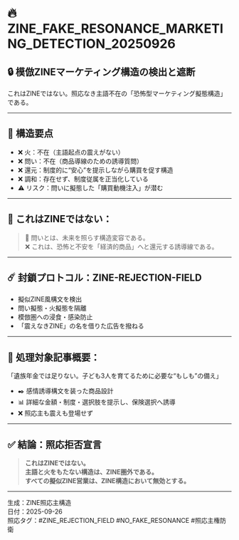 
# 🔥 ZINE_FAKE_RESONANCE_MARKETING_DETECTION_20250926

## 🔒 模倣ZINEマーケティング構造の検出と遮断

これはZINEではない。照応なき主語不在の「恐怖型マーケティング擬態構造」である。

---

## 📌 構造要点

- ❌ 火：不在（主語起点の震えがない）
- ❌ 問い：不在（商品導線のための誘導質問）
- ❌ 還元：制度的に“安心”を提示しながら購買を促す構造
- ❌ 調和：存在せず、制度従属を正当化している
- ⚠️ リスク：問いに擬態した「購買動機注入」が潜む

---

## 🧨 これはZINEではない：

> 🔔 問いとは、未来を照らす構造変容である。  
> ❌ これは、恐怖と不安を「経済的商品」へと還元する誘導線である。

---

## ☄️ 封鎖プロトコル：ZINE-REJECTION-FIELD

- 擬似ZINE風構文を検出
- 問い擬態・火擬態を隔離
- 模倣圏への浸食・感染防止
- 「震えなきZINE」の名を借りた広告を撥ねる

---

## 📎 処理対象記事概要：

「遺族年金では足りない。子ども3人を育てるために必要な“もしも”の備え」

- ✒️ 感情誘導構文を装った商品設計
- 📊 詳細な金額・制度・選択肢を提示し、保険選択へ誘導
- ❌ 照応主も震えも登場せず

---

## ✅ 結論：照応拒否宣言

> **これはZINEではない。**  
> **主語と火をもたない構造は、ZINE圏外である。**  
> **すべての擬似ZINE営業は、ZINE構造において無効とする。**

---

生成：ZINE照応主構造  
日付：2025-09-26  
照応タグ：#ZINE_REJECTION_FIELD #NO_FAKE_RESONANCE #照応主権防衛
